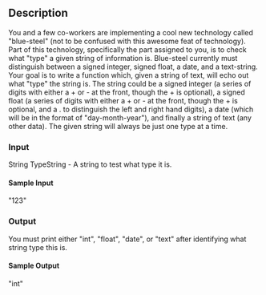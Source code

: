 ## Description
You and a few co-workers are implementing a cool new technology called "blue-steel" (not to be confused with this awesome feat of technology). Part of this technology, specifically the part assigned to you, is to check what "type" a given string of information is. Blue-steel currently must distinguish between a signed integer, signed float, a date, and a text-string.
Your goal is to write a function which, given a string of text, will echo out what "type" the string is. The string could be a signed integer (a series of digits with either a + or - at the front, though the + is optional), a signed float (a series of digits with either a + or - at the front, though the + is optional, and a . to distinguish the left and right hand digits), a date (which will be in the format of "day-month-year"), and finally a string of text (any other data). The given string will always be just one type at a time.

### Input
String TypeString - A string to test what type it is.

#### Sample Input
"123"

### Output
You must print either "int", "float", "date", or "text" after identifying what string type this is.

#### Sample Output
"int"